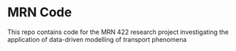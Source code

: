 # MRN Code

This repo contains code for the MRN 422 research project investigating the application of data-driven modelling of transport phenomena
